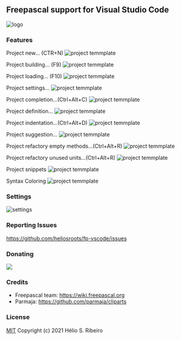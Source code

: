 ## Freepascal support for Visual Studio Code
![logo](https://raw.githubusercontent.com/heliosroots/fp-vscode/master/images/icon.png)

### Features 
Project new... (CTR+N)
![project temmplate](https://raw.githubusercontent.com/heliosroots/fp-vscode/master/images/help/projectcreation.gif) 

Project building... (F9)
![project temmplate](https://raw.githubusercontent.com/heliosroots/fp-vscode/master/images/help/projectbuilding.gif) 

Project loading... (F10)
![project temmplate](https://raw.githubusercontent.com/heliosroots/fp-vscode/master/images/help/projectloading.gif) 

Project settings...
![project temmplate](https://raw.githubusercontent.com/heliosroots/fp-vscode/master/images/help/projectsettings.gif) 

Project completion...(Ctrl+Alt+C)
![project temmplate](https://raw.githubusercontent.com/heliosroots/fp-vscode/master/images/help/codecompletion.gif) 

Project definition...
![project temmplate](https://raw.githubusercontent.com/heliosroots/fp-vscode/master/images/help/codedefinition.gif) 

Project indentation...(Ctrl+Alt+D)
![project temmplate](https://raw.githubusercontent.com/heliosroots/fp-vscode/master/images/help/codeindentation.gif) 

Project suggestion...
![project temmplate](https://raw.githubusercontent.com/heliosroots/fp-vscode/master/images/help/codesuggestion.gif) 

Project refactory empty methods...(Ctrl+Alt+R)
![project temmplate](https://raw.githubusercontent.com/heliosroots/fp-vscode/master/images/help/coderefactoryemptymethods.gif) 

Project refactory unused units...(Ctrl+Alt+R)
![project temmplate](https://raw.githubusercontent.com/heliosroots/fp-vscode/master/images/help/coderefactoryunusedunits.gif) 

Project snippets
![project temmplate](https://raw.githubusercontent.com/heliosroots/fp-vscode/master/images/help/codesnippets.gif)  

Syntax Coloring
![project temmplate](https://raw.githubusercontent.com/heliosroots/fp-vscode/master/images/help/syntaxcoloring.gif)  

### Settings
![settings](https://raw.githubusercontent.com/heliosroots/fp-vscode/master/images/help/settings.gif)

### Reporting Issues
https://github.com/heliosroots/fp-vscode/issues

### Donating 
<div> 
  <a title="Paypal" href="https://www.paypal.com/donate?business=VCWLMY6L2ER7A&currency_code=USD">
     <img src="https://www.paypalobjects.com/en_US/i/btn/btn_donate_SM.gif"/>
  </a>
</div>  

### Credits 
- Freepascal team: https://wiki.freepascal.org
- Parmaja: https://github.com/parmaja/cliparts 

### License
[MIT](LICENSE.md) Copyright (c) 2021 Hélio S. Ribeiro